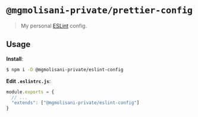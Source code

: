 # `@mgmolisani-private/prettier-config`

> My personal [ESLint](https://eslint.org) config.

## Usage

**Install**:

```bash
$ npm i -D @mgmolisani-private/eslint-config
```

**Edit `.eslintrc.js`**:

```javascript
module.exports = {
  // ...
  "extends": ["@mgmolisani-private/eslint-config"]
}
```
